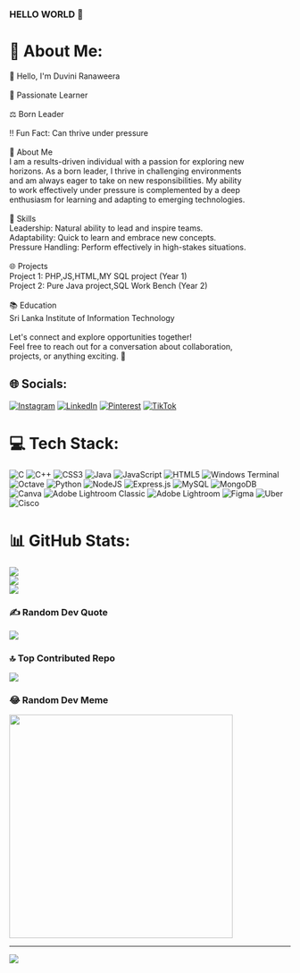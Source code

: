 ### HELLO WORLD 👋
# 💫 About Me:
👋 Hello, I'm Duvini Ranaweera<br><br>🌟 Passionate Learner<br><br>⚖️ Born Leader<br><br>‼️ Fun Fact: Can thrive under pressure<br><br>🚀 About Me<br>I am a results-driven individual with a passion for exploring new<br>horizons. As a born leader, I thrive in challenging environments <br>and am always eager to take on new responsibilities. My ability<br>to work effectively under pressure is complemented by a deep <br>enthusiasm for learning and adapting to emerging technologies.<br><br>💼 Skills<br>Leadership: Natural ability to lead and inspire teams.<br>Adaptability: Quick to learn and embrace new concepts.<br>Pressure Handling: Perform effectively in high-stakes situations.<br><br>🌐 Projects<br>Project 1: PHP,JS,HTML,MY SQL project (Year 1)<br>Project 2: Pure Java project,SQL Work Bench (Year 2)<br><br>📚 Education<br>Sri Lanka Institute of Information Technology <br><br>Let's connect and explore opportunities together! <br>Feel free to reach out for a conversation about collaboration, <br>projects, or anything exciting. 🚀<br>


## 🌐 Socials:
[![Instagram](https://img.shields.io/badge/Instagram-%23E4405F.svg?logo=Instagram&logoColor=white)](https://instagram.com/duvi_ni.z) [![LinkedIn](https://img.shields.io/badge/LinkedIn-%230077B5.svg?logo=linkedin&logoColor=white)](https://linkedin.com/in/duvini-ranaweera) [![Pinterest](https://img.shields.io/badge/Pinterest-%23E60023.svg?logo=Pinterest&logoColor=white)](https://pinterest.com/Duvini_Ranaweera) [![TikTok](https://img.shields.io/badge/TikTok-%23000000.svg?logo=TikTok&logoColor=white)](https://tiktok.com/@dsr_020509) 

# 💻 Tech Stack:
![C](https://img.shields.io/badge/c-%2300599C.svg?style=for-the-badge&logo=c&logoColor=white) ![C++](https://img.shields.io/badge/c++-%2300599C.svg?style=for-the-badge&logo=c%2B%2B&logoColor=white) ![CSS3](https://img.shields.io/badge/css3-%231572B6.svg?style=for-the-badge&logo=css3&logoColor=white) ![Java](https://img.shields.io/badge/java-%23ED8B00.svg?style=for-the-badge&logo=openjdk&logoColor=white) ![JavaScript](https://img.shields.io/badge/javascript-%23323330.svg?style=for-the-badge&logo=javascript&logoColor=%23F7DF1E) ![HTML5](https://img.shields.io/badge/html5-%23E34F26.svg?style=for-the-badge&logo=html5&logoColor=white) ![Windows Terminal](https://img.shields.io/badge/Windows%20Terminal-%234D4D4D.svg?style=for-the-badge&logo=windows-terminal&logoColor=white) ![Octave](https://img.shields.io/badge/OCTAVE-darkblue?style=for-the-badge&logo=octave&logoColor=fcd683) ![Python](https://img.shields.io/badge/python-3670A0?style=for-the-badge&logo=python&logoColor=ffdd54) ![NodeJS](https://img.shields.io/badge/node.js-6DA55F?style=for-the-badge&logo=node.js&logoColor=white) ![Express.js](https://img.shields.io/badge/express.js-%23404d59.svg?style=for-the-badge&logo=express&logoColor=%2361DAFB) ![MySQL](https://img.shields.io/badge/mysql-%2300000f.svg?style=for-the-badge&logo=mysql&logoColor=white) ![MongoDB](https://img.shields.io/badge/MongoDB-%234ea94b.svg?style=for-the-badge&logo=mongodb&logoColor=white) ![Canva](https://img.shields.io/badge/Canva-%2300C4CC.svg?style=for-the-badge&logo=Canva&logoColor=white) ![Adobe Lightroom Classic](https://img.shields.io/badge/Adobe%20Lightroom%20Classic-31A8FF.svg?style=for-the-badge&logo=Adobe%20Lightroom%20Classic&logoColor=white) ![Adobe Lightroom](https://img.shields.io/badge/Adobe%20Lightroom-31A8FF.svg?style=for-the-badge&logo=Adobe%20Lightroom&logoColor=white) ![Figma](https://img.shields.io/badge/figma-%23F24E1E.svg?style=for-the-badge&logo=figma&logoColor=white) ![Uber](https://img.shields.io/badge/Uber-%23000000.svg?style=for-the-badge&logo=Uber&logoColor=white) ![Cisco](https://img.shields.io/badge/cisco-%23049fd9.svg?style=for-the-badge&logo=cisco&logoColor=black)
# 📊 GitHub Stats:
![](https://github-readme-stats.vercel.app/api?username=Duvini&theme=default&hide_border=false&include_all_commits=true&count_private=true)<br/>
![](https://github-readme-streak-stats.herokuapp.com/?user=Duvini&theme=default&hide_border=false)<br/>
![](https://github-readme-stats.vercel.app/api/top-langs/?username=Duvini&theme=default&hide_border=false&include_all_commits=true&count_private=true&layout=compact)

### ✍️ Random Dev Quote
![](https://quotes-github-readme.vercel.app/api?type=horizontal&theme=light)

### 🔝 Top Contributed Repo
![](https://github-contributor-stats.vercel.app/api?username=Duvini&limit=5&theme=flat&combine_all_yearly_contributions=true)

### 😂 Random Dev Meme
<img src='https://randommeme-five.vercel.app/' style="height: 400px;"/>

---
[![](https://visitcount.itsvg.in/api?id=Duvini&icon=0&color=0)](https://visitcount.itsvg.in)

<!-- Proudly created with GPRM ( https://gprm.itsvg.in ) -->
